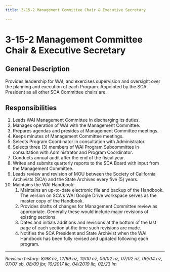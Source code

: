 ```yaml
---
title: 3-15-2 Management Committee Chair & Executive Secretary

---
```


# 3-15-2 Management Committee Chair & Executive Secretary

## General Description

Provides leadership for WAI, and exercises supervision and oversight over the planning and execution of each Program. Appointed by the SCA President as all other SCA Committee chairs are.

## Responsibilities

1. Leads WAI Management Committee in discharging its duties.
2. Manages operation of WAI with the Management Committee.
3. Prepares agendas and presides at Management Committee meetings.
4. Keeps minutes of Management Committee meetings.
5. Selects Program Coordinator in consultation with Administrator.
6. Selects three (3) members of WAI Program Subcommittee in consultation with Administrator and Program Coordinator.
7. Conducts annual audit after the end of the fiscal year.
8. Writes and submits quarterly reports to the SCA Board with input from the Management Committee.
9. Leads review and revision of MOU between the Society of California Archivists (SCA) and the State Archives every five (5) years.
10.	Maintains the WAI Handbook:
    1. Maintains an up-to-date electronic file and backup of the Handbook. The version on SCA's WAI Google Drive workspace serves as the master copy of the Handbook. 
    2. Provides drafts of changes for Management Committee review as appropriate. Generally these would include major revisions of existing sections.
    3. Dates and initials additions and revisions at the bottom of the last page of each section at the time such revisions are made.
    4. Notifies the SCA President and State Archivist when the WAI Handbook has been fully revised and updated following each program.


***

_Revision history: 8/98 nz, 12/99 nz, 11/00 nz, 06/02 nz, 07/02 nz, 06/04 nz, 07/07 sb, 08/09 jbr, 10/2017 llc, 04/2019 llc, 02/23 lm_
